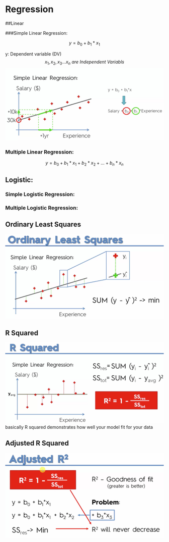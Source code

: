 # Regression

##Linear

###Simple Linear Regression:

$$
y = b_0 + b_1 * x_1
$$

y: Dependent variable (DV)
$$
x_1, x_2, x_3 ... x_n \ are \  Independent \  Variabls
$$
![simple_linear_regression](simple_linear_regression.png)

### Multiple Linear Regression:

$$
y = b_0 + b_1 * x_1 + b_2 * x_2 + ... + b_n * x_n
$$



## Logistic:

### Simple Logistic Regression:

### Multiple Logistic Regression:



 ## Ordinary Least Squares

![ordinary_least_squares](ordinary_least_squares.png)



## R Squared

![r_squared](r_squared.png)basically R squared demonstrates how well your model fit for your data



## Adjusted R Squared

![adjusted_r_squared](adjusted_r_squared.png)

